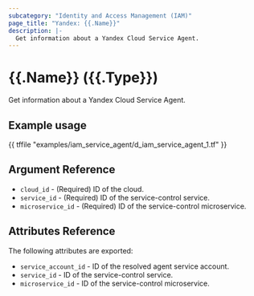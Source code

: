 ```yaml
---
subcategory: "Identity and Access Management (IAM)"
page_title: "Yandex: {{.Name}}"
description: |-
  Get information about a Yandex Cloud Service Agent.
---
```


# {{.Name}} ({{.Type}})

Get information about a Yandex Cloud Service Agent.

## Example usage

{{ tffile "examples/iam_service_agent/d_iam_service_agent_1.tf" }}

## Argument Reference

* `cloud_id` - (Required) ID of the cloud.
* `service_id` - (Required) ID of the service-control service.
* `microservice_id` - (Required) ID of the service-control microservice.

## Attributes Reference

The following attributes are exported:

* `service_account_id` - ID of the resolved agent service account.
* `service_id` - ID of the service-control service.
* `microservice_id` - ID of the service-control microservice.
